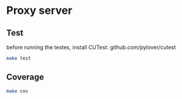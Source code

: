 # Proxy server

## Test
before running the testes, install CUTest:
github.com/pylover/cutest

```bash
make test
```

## Coverage

```bash
make cov
```
